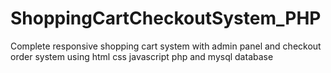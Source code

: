 # ShoppingCartCheckoutSystem_PHP
 Complete responsive shopping cart system with admin panel and checkout order system using html css javascript php and mysql database
